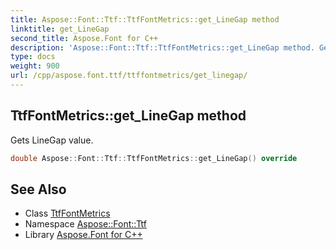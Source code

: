 ```yaml
---
title: Aspose::Font::Ttf::TtfFontMetrics::get_LineGap method
linktitle: get_LineGap
second_title: Aspose.Font for C++
description: 'Aspose::Font::Ttf::TtfFontMetrics::get_LineGap method. Gets LineGap value in C++.'
type: docs
weight: 900
url: /cpp/aspose.font.ttf/ttffontmetrics/get_linegap/
---
```

## TtfFontMetrics::get_LineGap method


Gets LineGap value.

```cpp
double Aspose::Font::Ttf::TtfFontMetrics::get_LineGap() override
```

## See Also

* Class [TtfFontMetrics](../)
* Namespace [Aspose::Font::Ttf](../../)
* Library [Aspose.Font for C++](../../../)
